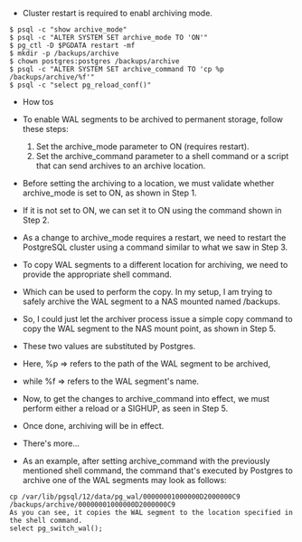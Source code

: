 - Cluster restart is required to enabl archiving mode.
```
$ psql -c "show archive_mode"
$ psql -c "ALTER SYSTEM SET archive_mode TO 'ON'"
$ pg_ctl -D $PGDATA restart -mf
$ mkdir -p /backups/archive
$ chown postgres:postgres /backups/archive
$ psql -c "ALTER SYSTEM SET archive_command TO 'cp %p /backups/archive/%f'"
$ psql -c "select pg_reload_conf()"
```
- How tos

- To enable WAL segments to be archived to permanent storage, follow these steps:
   1. Set the archive_mode parameter to ON (requires restart).
   2. Set the archive_command parameter to a shell command or a script that can send archives to an archive location.

- Before setting the archiving to a location, we must validate whether archive_mode is set to ON, as shown in Step 1. 
- If it is not set to ON, we can set it to ON using the command shown in Step 2. 
- As a change to archive_mode requires a restart, we need to restart the
  PostgreSQL cluster using a command similar to what we saw in Step 3.

- To copy WAL segments to a different location for archiving, we need to provide the appropriate shell command. 
- Which can be used to perform the copy. In my setup, I am trying to safely archive the WAL segment to a NAS mounted named /backups. 
- So, I could just let the archiver process issue a simple copy command to copy the WAL segment to the NAS mount point, as shown in Step 5.

- These two values are substituted by Postgres.
- Here, %p => refers to the path of the WAL segment to be archived, 
- while %f => refers to the WAL segment's name.

- Now, to get the changes to archive_command into effect, we must perform either a reload or a SIGHUP, as seen in Step 5. 
- Once done, archiving will be in effect.
- There's more...
- As an example, after setting archive_command with the previously mentioned shell command, 
  the command that's executed by Postgres to archive one of the WAL segments may look as follows:
```
cp /var/lib/pgsql/12/data/pg_wal/00000001000000D2000000C9  /backups/archive/00000001000000D2000000C9
As you can see, it copies the WAL segment to the location specified in the shell command.
select pg_switch_wal();
```

